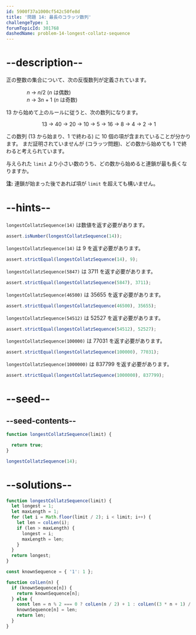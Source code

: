 ```yaml
---
id: 5900f37a1000cf542c50fe8d
title: '問題 14: 最長のコラッツ数列'
challengeType: 1
forumTopicId: 301768
dashedName: problem-14-longest-collatz-sequence
---
```


# --description--

正の整数の集合について、次の反復数列が定義されています。

<div style='padding-left: 4em;'><var>n</var> → <var>n</var>/2 (<var>n</var> は偶数)</div>

<div style='padding-left: 4em;'><var>n</var> → 3<var>n</var> + 1 (<var>n</var> は奇数)</div>

13 から始めて上のルールに従うと、次の数列になります。

<div style='text-align: center;'>13 → 40 → 20 → 10 → 5 → 16 → 8 → 4 → 2 → 1</div>

この数列 (13 から始まり、1 で終わる) に 10 個の項が含まれていることが分かります。 まだ証明されていませんが (コラッツ問題)、どの数から始めても 1 で終わると考えられています。

与えられた `limit` より小さい数のうち、どの数から始めると連鎖が最も長くなりますか。

**注:** 連鎖が始まった後であれば項が `limit` を超えても構いません。

# --hints--

`longestCollatzSequence(14)` は数値を返す必要があります。

```js
assert.isNumber(longestCollatzSequence(14));
```

`longestCollatzSequence(14)` は 9 を返す必要があります。

```js
assert.strictEqual(longestCollatzSequence(14), 9);
```

`longestCollatzSequence(5847)` は 3711 を返す必要があります。

```js
assert.strictEqual(longestCollatzSequence(5847), 3711);
```

`longestCollatzSequence(46500)` は 35655 を返す必要があります。

```js
assert.strictEqual(longestCollatzSequence(46500), 35655);
```

`longestCollatzSequence(54512)` は 52527 を返す必要があります。

```js
assert.strictEqual(longestCollatzSequence(54512), 52527);
```

`longestCollatzSequence(100000)` は 77031 を返す必要があります。

```js
assert.strictEqual(longestCollatzSequence(100000), 77031);
```

`longestCollatzSequence(1000000)` は 837799 を返す必要があります。

```js
assert.strictEqual(longestCollatzSequence(1000000), 837799);
```

# --seed--

## --seed-contents--

```js
function longestCollatzSequence(limit) {

  return true;
}

longestCollatzSequence(14);
```

# --solutions--

```js
function longestCollatzSequence(limit) {
  let longest = 1;
  let maxLength = 1;
  for (let i = Math.floor(limit / 2); i < limit; i++) {
    let len = colLen(i);
    if (len > maxLength) {
      longest = i;
      maxLength = len;
    }
  }
  return longest;
}

const knownSequence = { '1': 1 };

function colLen(n) {
  if (knownSequence[n]) {
    return knownSequence[n];
  } else {
    const len = n % 2 === 0 ? colLen(n / 2) + 1 : colLen((3 * n + 1) / 2) + 2;
    knownSequence[n] = len;
    return len;
  }
}
```
